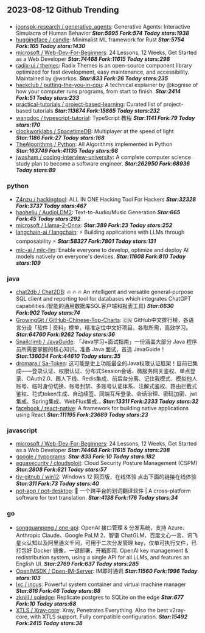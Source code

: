 ## 2023-08-12 Github Trending

### 
* [joonspk-research / generative_agents](https://github.com/joonspk-research/generative_agents): Generative Agents: Interactive Simulacra of Human Behavior ***Star:5995 Fork:574 Today stars:1938***
* [huggingface / candle](https://github.com/huggingface/candle): Minimalist ML framework for Rust ***Star:5754 Fork:165 Today stars:1430***
* [microsoft / Web-Dev-For-Beginners](https://github.com/microsoft/Web-Dev-For-Beginners): 24 Lessons, 12 Weeks, Get Started as a Web Developer ***Star:74468 Fork:11615 Today stars:298***
* [radix-ui / themes](https://github.com/radix-ui/themes): Radix Themes is an open-source component library optimized for fast development, easy maintenance, and accessibility. Maintained by @workos. ***Star:833 Fork:26 Today stars:235***
* [hackclub / putting-the-you-in-cpu](https://github.com/hackclub/putting-the-you-in-cpu): A technical explainer by @kognise of how your computer runs programs, from start to finish. ***Star:2414 Fork:51 Today stars:233***
* [practical-tutorials / project-based-learning](https://github.com/practical-tutorials/project-based-learning): Curated list of project-based tutorials ***Star:113674 Fork:15865 Today stars:232***
* [wangdoc / typescript-tutorial](https://github.com/wangdoc/typescript-tutorial): TypeScript 教程 ***Star:1141 Fork:79 Today stars:170***
* [clockworklabs / SpacetimeDB](https://github.com/clockworklabs/SpacetimeDB): Multiplayer at the speed of light ***Star:1186 Fork:27 Today stars:168***
* [TheAlgorithms / Python](https://github.com/TheAlgorithms/Python): All Algorithms implemented in Python ***Star:163749 Fork:41135 Today stars:98***
* [jwasham / coding-interview-university](https://github.com/jwasham/coding-interview-university): A complete computer science study plan to become a software engineer. ***Star:262950 Fork:68936 Today stars:89***

### python
* [Z4nzu / hackingtool](https://github.com/Z4nzu/hackingtool): ALL IN ONE Hacking Tool For Hackers ***Star:32328 Fork:3737 Today stars:467***
* [haoheliu / AudioLDM2](https://github.com/haoheliu/AudioLDM2): Text-to-Audio/Music Generation ***Star:665 Fork:45 Today stars:292***
* [microsoft / Llama-2-Onnx](https://github.com/microsoft/Llama-2-Onnx):  ***Star:389 Fork:23 Today stars:252***
* [langchain-ai / langchain](https://github.com/langchain-ai/langchain): ⚡
Building applications with LLMs through composability
⚡ ***Star:58327 Fork:7801 Today stars:131***
* [mlc-ai / mlc-llm](https://github.com/mlc-ai/mlc-llm): Enable everyone to develop, optimize and deploy AI models natively on everyone's devices. ***Star:11608 Fork:810 Today stars:109***

### java
* [chat2db / Chat2DB](https://github.com/chat2db/Chat2DB): 🔥 🔥 🔥 An intelligent and versatile general-purpose SQL client and reporting tool for databases which integrates ChatGPT capabilities.(智能的通用数据库SQL客户端和报表工具) ***Star:6630 Fork:902 Today stars:74***
* [GrowingGit / GitHub-Chinese-Top-Charts](https://github.com/GrowingGit/GitHub-Chinese-Top-Charts): 🇨🇳
GitHub中文排行榜，各语言分设「软件 | 资料」榜单，精准定位中文好项目。各取所需，高效学习。 ***Star:64760 Fork:9262 Today stars:36***
* [Snailclimb / JavaGuide](https://github.com/Snailclimb/JavaGuide): 「Java学习+面试指南」一份涵盖大部分 Java 程序员所需要掌握的核心知识。准备 Java 面试，首选 JavaGuide！ ***Star:136034 Fork:44610 Today stars:35***
* [dromara / Sa-Token](https://github.com/dromara/Sa-Token): 这可能是史上功能最全的Java权限认证框架！目前已集成——登录认证、权限认证、分布式Session会话、微服务网关鉴权、单点登录、OAuth2.0、踢人下线、Redis集成、前后台分离、记住我模式、模拟他人账号、临时身份切换、账号封禁、多账号认证体系、注解式鉴权、路由拦截式鉴权、花式token生成、自动续签、同端互斥登录、会话治理、密码加密、jwt集成、Spring集成、WebFlux集成... ***Star:13311 Fork:2333 Today stars:32***
* [facebook / react-native](https://github.com/facebook/react-native): A framework for building native applications using React ***Star:111195 Fork:23689 Today stars:23***

### javascript
* [microsoft / Web-Dev-For-Beginners](https://github.com/microsoft/Web-Dev-For-Beginners): 24 Lessons, 12 Weeks, Get Started as a Web Developer ***Star:74468 Fork:11615 Today stars:298***
* [google / typograms](https://github.com/google/typograms):  ***Star:833 Fork:10 Today stars:182***
* [aquasecurity / cloudsploit](https://github.com/aquasecurity/cloudsploit): Cloud Security Posture Management (CSPM) ***Star:2808 Fork:621 Today stars:57***
* [tjy-gitnub / win12](https://github.com/tjy-gitnub/win12): Windows 12 网页版，在线体验 点击下面的链接在线体验 ***Star:311 Fork:73 Today stars:40***
* [pot-app / pot-desktop](https://github.com/pot-app/pot-desktop): 🌈
一个跨平台的划词翻译软件 | A cross-platform software for text translation. ***Star:4138 Fork:176 Today stars:34***

### go
* [songquanpeng / one-api](https://github.com/songquanpeng/one-api): OpenAI 接口管理 & 分发系统，支持 Azure、Anthropic Claude、Google PaLM 2、智谱 ChatGLM、百度文心一言、讯飞星火认知以及阿里通义千问，可用于二次分发管理 key，仅单可执行文件，已打包好 Docker 镜像，一键部署，开箱即用. OpenAI key management & redistribution system, using a single API for all LLMs, and features an English UI. ***Star:2769 Fork:637 Today stars:285***
* [OpenIMSDK / Open-IM-Server](https://github.com/OpenIMSDK/Open-IM-Server): IM即时通讯 ***Star:11560 Fork:1996 Today stars:103***
* [lxc / incus](https://github.com/lxc/incus): Powerful system container and virtual machine manager ***Star:816 Fork:46 Today stars:88***
* [zknill / sqledge](https://github.com/zknill/sqledge): Replicate postgres to SQLite on the edge ***Star:677 Fork:10 Today stars:68***
* [XTLS / Xray-core](https://github.com/XTLS/Xray-core): Xray, Penetrates Everything. Also the best v2ray-core, with XTLS support. Fully compatible configuration. ***Star:15492 Fork:2415 Today stars:38***
